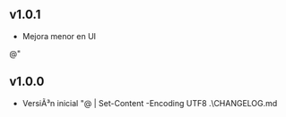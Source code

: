 ﻿## v1.0.1
- Mejora menor en UI

@"
## v1.0.0
- VersiÃ³n inicial
"@ | Set-Content -Encoding UTF8 .\CHANGELOG.md
